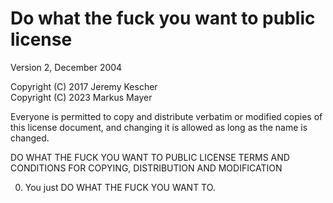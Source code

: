 # Do what the fuck you want to public license

Version 2, December 2004

Copyright (C) 2017 Jeremy Kescher  
Copyright (C) 2023 Markus Mayer

Everyone is permitted to copy and distribute verbatim or modified
copies of this license document, and changing it is allowed as long
as the name is changed.

DO WHAT THE FUCK YOU WANT TO PUBLIC LICENSE
TERMS AND CONDITIONS FOR COPYING, DISTRIBUTION AND MODIFICATION

0. You just DO WHAT THE FUCK YOU WANT TO.
